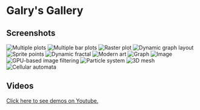 Galry's Gallery
===============

Screenshots
-----------

![Multiple plots](https://raw.github.com/rossant/galry/master/images/thumbnails/img0.png)
![Multiple bar plots](https://raw.github.com/rossant/galry/master/images/thumbnails/img1.png)
![Raster plot](https://raw.github.com/rossant/galry/master/images/thumbnails/img2.png)
![Dynamic graph layout](https://raw.github.com/rossant/galry/master/images/thumbnails/img3.png)
![Sprite points](https://raw.github.com/rossant/galry/master/images/thumbnails/img4.png)
![Dynamic fractal](https://raw.github.com/rossant/galry/master/images/thumbnails/img5.png)
![Modern art](https://raw.github.com/rossant/galry/master/images/thumbnails/img6.png)
![Graph](https://raw.github.com/rossant/galry/master/images/thumbnails/img7.png)
![Image](https://raw.github.com/rossant/galry/master/images/thumbnails/img8.png)
![GPU-based image filtering](https://raw.github.com/rossant/galry/master/images/thumbnails/img9.png)
![Particle system](https://raw.github.com/rossant/galry/master/images/thumbnails/img10.png)
![3D mesh](https://raw.github.com/rossant/galry/master/images/thumbnails/img11.png)
![Cellular automata](https://raw.github.com/rossant/galry/master/images/thumbnails/img12.png)


Videos
------

[Click here to see demos on Youtube.](http://www.youtube.com/watch?v=Nv4aNR4Gi6w&list=PLyxVOal96D3zFYTYNco1DIVANAQ5122f1)

